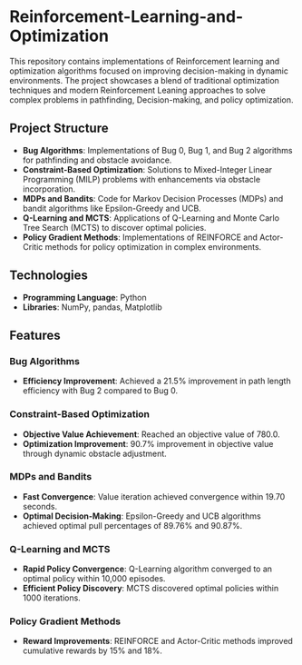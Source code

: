 # Reinforcement-Learning-and-Optimization

This repository contains implementations of Reinforcement learning and optimization algorithms focused on improving decision-making in dynamic environments. The project showcases a blend of traditional optimization techniques and modern Reinforcement Leaning approaches to solve complex problems in pathfinding, Decision-making, and policy optimization.

## Project Structure

- **Bug Algorithms**: Implementations of Bug 0, Bug 1, and Bug 2 algorithms for pathfinding and obstacle avoidance.
- **Constraint-Based Optimization**: Solutions to Mixed-Integer Linear Programming (MILP) problems with enhancements via obstacle incorporation.
- **MDPs and Bandits**: Code for Markov Decision Processes (MDPs) and bandit algorithms like Epsilon-Greedy and UCB.
- **Q-Learning and MCTS**: Applications of Q-Learning and Monte Carlo Tree Search (MCTS) to discover optimal policies.
- **Policy Gradient Methods**: Implementations of REINFORCE and Actor-Critic methods for policy optimization in complex environments.

## Technologies

- **Programming Language**: Python
- **Libraries**: NumPy, pandas, Matplotlib

## Features

### Bug Algorithms
- **Efficiency Improvement**: Achieved a 21.5% improvement in path length efficiency with Bug 2 compared to Bug 0.

### Constraint-Based Optimization
- **Objective Value Achievement**: Reached an objective value of 780.0.
- **Optimization Improvement**: 90.7% improvement in objective value through dynamic obstacle adjustment.

### MDPs and Bandits
- **Fast Convergence**: Value iteration achieved convergence within 19.70 seconds.
- **Optimal Decision-Making**: Epsilon-Greedy and UCB algorithms achieved optimal pull percentages of 89.76% and 90.87%.

### Q-Learning and MCTS
- **Rapid Policy Convergence**: Q-Learning algorithm converged to an optimal policy within 10,000 episodes.
- **Efficient Policy Discovery**: MCTS discovered optimal policies within 1000 iterations.

### Policy Gradient Methods
- **Reward Improvements**: REINFORCE and Actor-Critic methods improved cumulative rewards by 15% and 18%.
